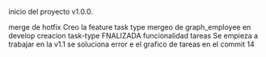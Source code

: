 inicio del proyecto v1.0.0.

merge de hotfix
Creo la feature task type
mergeo de graph_employee en develop
creacion task-type
FNALIZADA funcionalidad tareas
Se empieza a trabajar en la v1.1
se soluciona error e el grafico de tareas en el commit 14
